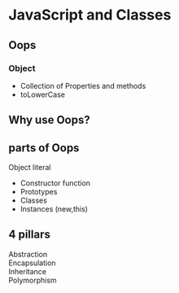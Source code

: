 # JavaScript and Classes

## Oops

### Object
- Collection of Properties and methods
- toLowerCase


## Why use Oops?

## parts of Oops
Object literal

- Constructor function
- Prototypes
- Classes
- Instances (new,this)


## 4 pillars
Abstraction <br>
Encapsulation <br>
Inheritance <br>
Polymorphism <br>